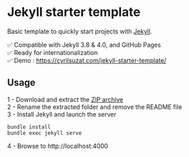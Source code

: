 # Jekyll starter template

Basic template to quickly start projects with [Jekyll](https://jekyllrb.com/).

:white_check_mark: Compatible with Jekyll 3.8 & 4.0, and GitHub Pages  
:white_check_mark: Ready for internationalization  
:white_check_mark: Demo : https://cyrilsuzat.com/jekyll-starter-template/

## Usage

1 - Download and extract the [ZIP archive](https://github.com/cyrilsuzat/jekyll-starter-template/archive/master.zip)  
2 - Rename the extracted folder and remove the README file  
3 - Install Jekyll and launch the server  

```
bundle install
bundle exec jekyll serve
```

4 - Browse to http://localhost:4000
